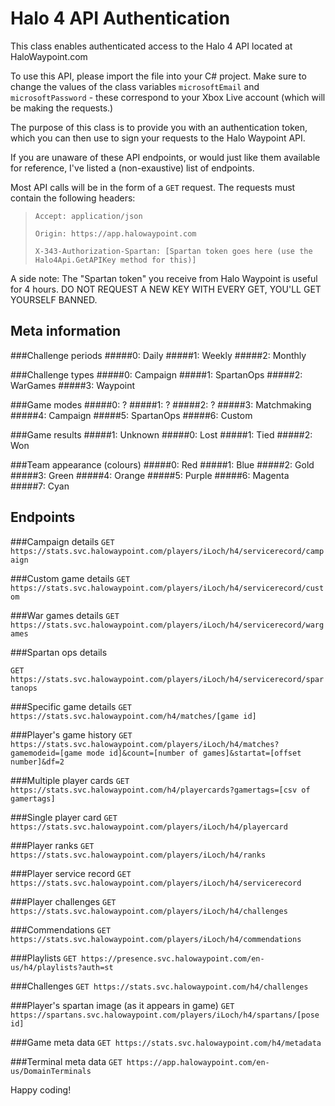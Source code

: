 Halo 4 API Authentication
=========================

This class enables authenticated access to the Halo 4 API located at HaloWaypoint.com

To use this API, please import the file into your C# project. Make sure to change the values of the class variables `microsoftEmail` and `microsoftPassword` - these correspond to your Xbox Live account (which will be making the requests.)

The purpose of this class is to provide you with an authentication token, which you can then use to sign your requests to the Halo Waypoint API.

If you are unaware of these API endpoints, or would just like them available for reference, I've listed a (non-exaustive) list of endpoints.

Most API calls will be in the form of a `GET` request. The requests must contain the following headers:

> `Accept: application/json`
>
> `Origin: https://app.halowaypoint.com`
>
> `X-343-Authorization-Spartan: [Spartan token goes here (use the Halo4Api.GetAPIKey method for this)]`

A side note: The "Spartan token" you receive from Halo Waypoint is useful for 4 hours. DO NOT REQUEST A NEW KEY WITH EVERY GET, YOU'LL GET YOURSELF BANNED.

Meta information
----------------

###Challenge periods
#####0: Daily
#####1: Weekly
#####2: Monthly

###Challenge types
#####0: Campaign
#####1: SpartanOps
#####2: WarGames
#####3: Waypoint

###Game modes
#####0: ?
#####1: ?
#####2: ?
#####3: Matchmaking
#####4: Campaign
#####5: SpartanOps
#####6: Custom

###Game results
#####1: Unknown
#####0: Lost
#####1: Tied
#####2: Won

###Team appearance (colours)
#####0: Red
#####1: Blue
#####2: Gold
#####3: Green
#####4: Orange
#####5: Purple
#####6: Magenta
#####7: Cyan

Endpoints
---------

###Campaign details
`GET https://stats.svc.halowaypoint.com/players/iLoch/h4/servicerecord/campaign`

###Custom game details
`GET https://stats.svc.halowaypoint.com/players/iLoch/h4/servicerecord/custom`

###War games details
`GET https://stats.svc.halowaypoint.com/players/iLoch/h4/servicerecord/wargames`

###Spartan ops details

`GET https://stats.svc.halowaypoint.com/players/iLoch/h4/servicerecord/spartanops`

###Specific game details
`GET https://stats.svc.halowaypoint.com/h4/matches/[game id]`

###Player's game history
`GET https://stats.svc.halowaypoint.com/players/iLoch/h4/matches?gamemodeid=[game mode id]&count=[number of games]&startat=[offset number]&df=2`

###Multiple player cards
`GET https://stats.svc.halowaypoint.com/h4/playercards?gamertags=[csv of gamertags]`

###Single player card
`GET https://stats.svc.halowaypoint.com/players/iLoch/h4/playercard`

###Player ranks
`GET https://stats.svc.halowaypoint.com/players/iLoch/h4/ranks`

###Player service record
`GET https://stats.svc.halowaypoint.com/players/iLoch/h4/servicerecord`

###Player challenges
`GET https://stats.svc.halowaypoint.com/players/iLoch/h4/challenges`

###Commendations
`GET https://stats.svc.halowaypoint.com/players/iLoch/h4/commendations`

###Playlists
`GET https://presence.svc.halowaypoint.com/en-us/h4/playlists?auth=st`

###Challenges
`GET https://stats.svc.halowaypoint.com/h4/challenges`

###Player's spartan image (as it appears in game)
`GET https://spartans.svc.halowaypoint.com/players/iLoch/h4/spartans/[pose id]`

###Game meta data
`GET https://stats.svc.halowaypoint.com/h4/metadata`

###Terminal meta data
`GET https://app.halowaypoint.com/en-us/DomainTerminals`

Happy coding!
